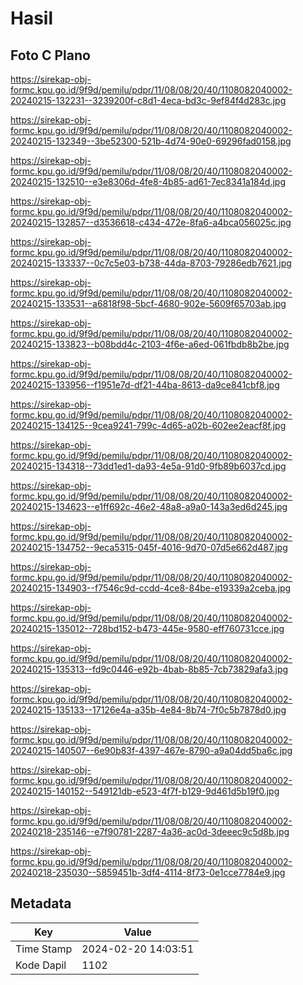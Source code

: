 # Hasil

## Foto C Plano

https://sirekap-obj-formc.kpu.go.id/9f9d/pemilu/pdpr/11/08/08/20/40/1108082040002-20240215-132231--3239200f-c8d1-4eca-bd3c-9ef84f4d283c.jpg

https://sirekap-obj-formc.kpu.go.id/9f9d/pemilu/pdpr/11/08/08/20/40/1108082040002-20240215-132349--3be52300-521b-4d74-90e0-69296fad0158.jpg

https://sirekap-obj-formc.kpu.go.id/9f9d/pemilu/pdpr/11/08/08/20/40/1108082040002-20240215-132510--e3e8306d-4fe8-4b85-ad61-7ec8341a184d.jpg

https://sirekap-obj-formc.kpu.go.id/9f9d/pemilu/pdpr/11/08/08/20/40/1108082040002-20240215-132857--d3536618-c434-472e-8fa6-a4bca056025c.jpg

https://sirekap-obj-formc.kpu.go.id/9f9d/pemilu/pdpr/11/08/08/20/40/1108082040002-20240215-133337--0c7c5e03-b738-44da-8703-79286edb7621.jpg

https://sirekap-obj-formc.kpu.go.id/9f9d/pemilu/pdpr/11/08/08/20/40/1108082040002-20240215-133531--a6818f98-5bcf-4680-902e-5609f65703ab.jpg

https://sirekap-obj-formc.kpu.go.id/9f9d/pemilu/pdpr/11/08/08/20/40/1108082040002-20240215-133823--b08bdd4c-2103-4f6e-a6ed-061fbdb8b2be.jpg

https://sirekap-obj-formc.kpu.go.id/9f9d/pemilu/pdpr/11/08/08/20/40/1108082040002-20240215-133956--f1951e7d-df21-44ba-8613-da9ce841cbf8.jpg

https://sirekap-obj-formc.kpu.go.id/9f9d/pemilu/pdpr/11/08/08/20/40/1108082040002-20240215-134125--9cea9241-799c-4d65-a02b-602ee2eacf8f.jpg

https://sirekap-obj-formc.kpu.go.id/9f9d/pemilu/pdpr/11/08/08/20/40/1108082040002-20240215-134318--73dd1ed1-da93-4e5a-91d0-9fb89b6037cd.jpg

https://sirekap-obj-formc.kpu.go.id/9f9d/pemilu/pdpr/11/08/08/20/40/1108082040002-20240215-134623--e1ff692c-46e2-48a8-a9a0-143a3ed6d245.jpg

https://sirekap-obj-formc.kpu.go.id/9f9d/pemilu/pdpr/11/08/08/20/40/1108082040002-20240215-134752--9eca5315-045f-4016-9d70-07d5e662d487.jpg

https://sirekap-obj-formc.kpu.go.id/9f9d/pemilu/pdpr/11/08/08/20/40/1108082040002-20240215-134903--f7546c9d-ccdd-4ce8-84be-e19339a2ceba.jpg

https://sirekap-obj-formc.kpu.go.id/9f9d/pemilu/pdpr/11/08/08/20/40/1108082040002-20240215-135012--728bd152-b473-445e-9580-eff760731cce.jpg

https://sirekap-obj-formc.kpu.go.id/9f9d/pemilu/pdpr/11/08/08/20/40/1108082040002-20240215-135313--fd9c0446-e92b-4bab-8b85-7cb73829afa3.jpg

https://sirekap-obj-formc.kpu.go.id/9f9d/pemilu/pdpr/11/08/08/20/40/1108082040002-20240215-135133--17126e4a-a35b-4e84-8b74-7f0c5b7878d0.jpg

https://sirekap-obj-formc.kpu.go.id/9f9d/pemilu/pdpr/11/08/08/20/40/1108082040002-20240215-140507--6e90b83f-4397-467e-8790-a9a04dd5ba6c.jpg

https://sirekap-obj-formc.kpu.go.id/9f9d/pemilu/pdpr/11/08/08/20/40/1108082040002-20240215-140152--549121db-e523-4f7f-b129-9d461d5b19f0.jpg

https://sirekap-obj-formc.kpu.go.id/9f9d/pemilu/pdpr/11/08/08/20/40/1108082040002-20240218-235146--e7f90781-2287-4a36-ac0d-3deeec9c5d8b.jpg

https://sirekap-obj-formc.kpu.go.id/9f9d/pemilu/pdpr/11/08/08/20/40/1108082040002-20240218-235030--5859451b-3df4-4114-8f73-0e1cce7784e9.jpg


## Metadata

| Key        | Value               |
| ---------- | ------------------- |
| Time Stamp | 2024-02-20 14:03:51 |
| Kode Dapil | 1102                |



